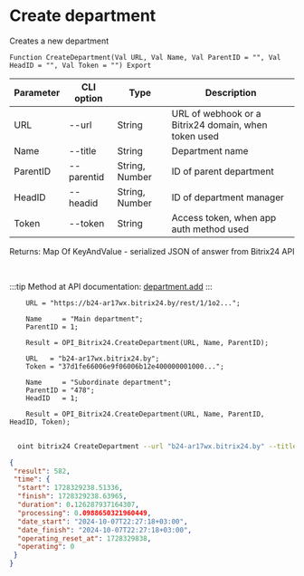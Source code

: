 ﻿---
sidebar_position: 1
---

# Create department
 Creates a new department



`Function CreateDepartment(Val URL, Val Name, Val ParentID = "", Val HeadID = "", Val Token = "") Export`

  | Parameter | CLI option | Type | Description |
  |-|-|-|-|
  | URL | --url | String | URL of webhook or a Bitrix24 domain, when token used |
  | Name | --title | String | Department name |
  | ParentID | --parentid | String, Number | ID of parent department |
  | HeadID | --headid | String, Number | ID of department manager |
  | Token | --token | String | Access token, when app auth method used |

  
  Returns:  Map Of KeyAndValue - serialized JSON of answer from Bitrix24 API

<br/>

:::tip
Method at API documentation: [department.add](https://dev.1c-bitrix.ru/rest_help/departments/department_add.php)
:::
<br/>


```bsl title="Code example"
    URL = "https://b24-ar17wx.bitrix24.by/rest/1/1o2...";

    Name     = "Main department";
    ParentID = 1;

    Result = OPI_Bitrix24.CreateDepartment(URL, Name, ParentID);

    URL   = "b24-ar17wx.bitrix24.by";
    Token = "37d1fe66006e9f06006b12e400000001000...";

    Name     = "Subordinate department";
    ParentID = "478";
    HeadID   = 1;

    Result = OPI_Bitrix24.CreateDepartment(URL, Name, ParentID, HeadID, Token);
```



```sh title="CLI command example"
    
  oint bitrix24 CreateDepartment --url "b24-ar17wx.bitrix24.by" --title "Subordinate department" --parentid "68" --headid "1" --token "fe3fa966006e9f06006b12e400000001000..."

```

```json title="Result"
{
 "result": 582,
 "time": {
  "start": 1728329238.51336,
  "finish": 1728329238.63965,
  "duration": 0.126287937164307,
  "processing": 0.0988650321960449,
  "date_start": "2024-10-07T22:27:18+03:00",
  "date_finish": "2024-10-07T22:27:18+03:00",
  "operating_reset_at": 1728329838,
  "operating": 0
 }
}
```
